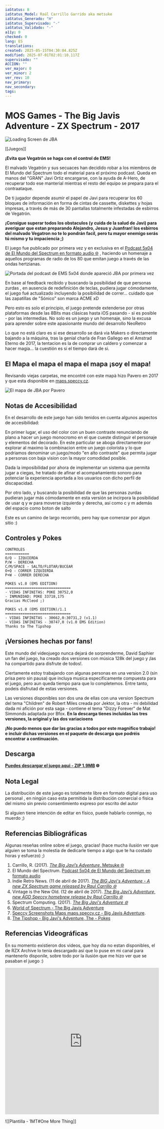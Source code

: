 ```yaml
---
iaStatus: 8
iaStatus_Model: Raúl Carrillo Garrido aka metsuke
iaStatus_Generado: "H"
iaStatus_Supervisado: "-"
iaStatus_Validado: "-"
a11y: 0
checked: 0
lang: ES
translations: 
created: 2025-05-15T04:30:04.825Z
modified: 2025-07-01T02:01:10.117Z
supervisado: ""
ACCION: ""
ver_major: 0
ver_minor: 2
ver_rev: 10
nav_primary: 
nav_secondary: 
tags:
---
```

# MOS Games - The Big Javis Adventure - ZX Spectrum - 2017

![Loading Screen de JBA](PublicBrain/_resources/5f52ec15ec4e20a7dc0a8fe044f8fa80_MD5.jpeg)

[[Juegos]]

**¡Evita que Vegatrón se haga con el control de EMS!**

El malvado Vegatrón y sus secuaces han decidido robar a los miembros de El Mundo del Spectrum todo el material para el próximo podcast. Queda en manos del "GRAN" Javi Ortiz encargarse, con la ayuda de A-Hero, de recuperar todo ese manterial mientras el resto del equipo se prepara para el contraataque.

De ti jugador depende asumir el papel de Javi para recuperar los 60 bloques de información en forma de cintas de cassette, diskettes y hojas impresas, a través de más de 30 pantallas totalmente infestadas de esbirros de Vegatrón.

**¡Consigue superar todos los obstaculos (y cuida de la salud de Javi) para averiguar que estan preparando Alejandro, Jesus y Juanfran! los esbirros del malvado Vegatron no te lo pondrán facil, pero tu mayor enemigo serás tú mismo y tu impaciencia ;)**

El juego fue publicado por primera vez y en exclusiva en el [Podcast 5x04 de El Mundo del Spectrum en formato audio 🌐](https://www.elmundodelspectrum.com/el-mundo-del-spectrum-podcast-5x04/) , haciendo un homenaje a aquellos programas de radio de los 80 que emitan juego a través de las ondas hertzianas.

![Portada del podcast de EMS 5x04 donde apareció JBA por primera vez](/PublicBrain/_resources/a69e02ec5a703ff89a4c8c47e6f7caba_MD5.jpg)

En base al feedback recibido y buscando la posibilidad de que personas zurdas , en ausencia de redefinición de teclas, pudiera jugar cómodamente, el juego fué actualizado incluyendo la posibilidad de correr... cuidado que las zapatillas de "Sónico" son marca ACME xD

Pero esto es solo el principio, el juego pretende extenderse por otras plataformas desde las 8Bits mas clásicas hasta iOS pasando - si es posible - por las intermedias. No solo es un juego y un homenaje, sino la excusa para aprender sobre este apasionante mundo del desarrollo NeoRetro

Lo que no está claro es si ese desarrollo se dará via Makers o directamente bajando a la máquina, tras la genial charla de Fran Gallego en el Amstrad Eterno de 2017, la tentacion es la de comprar un caldero y comenzar a hacer magia... la cuestión es si el tiempo dará de si.

## El Mapa el mapa el mapa el mapa ¡soy el mapa!

Revisando viejas carpetas, me encontré con este mapà hizo Pavero en 2017 y que esta disponible en [maps.speccy.cz](https://maps.speccy.cz/map.php?id=BigJavisAdventure&sort=4&part=2&ath=0).

![El mapa de JBA por Pavero](PublicBrain/_resources/c4ab7c4321ff7fd59f90b4a8ecf19156_MD5.jpeg)

## Notas de Accesibilidad

En el desarrollo de este juego han sido tenidos en cuenta algunos aspectos de accesibilidad:

En primer lugar, el uso del color con un buen contraste renunciando de plano a hacer un juego monocromo en el que cueste distinguir el personaje y elementos del decorado. En este particular se aboga directamente por explorar al maximo la combinacion entre un juego colorista y lo que podriamos denominar un juego/modo "en alto contraste" que permita jugar a personas con baja vision con la mayor comodidad posible.

Dada la imposibilidad por ahora de implementar un sistema que permita jugar a ciegas, he tratado de afinar el acompañamiento sonoro para potenciar la experiencia aportada a los usuarios con dicho perfil de discapacidad.

Por otro lado, y buscando la posibilidad de que las personas zurdas pudieran jugar más cómodamente en esta versión se incirpora la posibilidad de usar q y w para moverse izquierda y derecha, así como c y m además del espacio como boton de salto

Este es un camino de largo recorrido, pero hay que comenzar por algun sitio :)

## Controles y Pokes

```pre
CONTROLES
===========
O/Q - IZQUIERDA
P/W - DERECHA
C/M/SPACE - SALTO/FLOTAR/BUCEAR
O+Q - CORRER IZQUIERDA
P+W - CORRER DERECHA
```

```pre
POKES v1.0 (EMS EDITION)
==============================
- VIDAS INFINITAS: POKE 30752,0
- INMUNIDAD: POKE 33718,175
Gracias McCleod ;)
```

```pre
POKES v1.0 (EMS EDITION)/1.1
==============================
- VIDAS INFINITAS - 30662,0:30731,2 (v1.1)
- VIDAS INFINITAS - 30747,0 (v1.0 EMS Edition)
Thanks to The Tipshop
```

## ¡Versiones hechas por fans!

Este mundo del videojuego nunca dejará de sorprenderme, David Saphier un fan del juego, ha creado dos versiones con música 128k del juego y ¡las ha compartido para disfrute de todos!.

Ciertamente estoy trabajando con algunas personas en una version 2.0 (sin prisa pero sin pausa) que incluya musica especificamente compuesta para el juego, pero aun queda tiempo para que lo completemos. Entre tanto, podeis disfrutad de estas versiones.

Las versiones disponibles son dos una de ellas con una version Spectrum del tema "Children" de Robert Miles creada por Jektor, la otra - mi debilidad dada mi afición por esta saga - contiene el tema "Dizzy Forever" de Mat Simmonds adaptada por Bfox. **En la descarga tienes incluidas las tres versiones, la original y las dos variacioens**

**¡No puedo menos que dar las gracias a todos por este magnifico trabajo! e incluir dichas versiones en el paquete de descarga que podréis encontrar a continuación.**

<h2 id="descarga">Descarga</h2>



**[Puedes descargar el juego aqui - ZIP 1.9MB](https://metsuke.com/assets/dnld/jba_speccy.zip) 🌐**

## Nota Legal

La distribución de este juego es totalmente libre en formato digital para uso personal , en ningún caso esta permitida la distribución comercial o fisica del mismo sin previo consentimiento expreso por escrito del autor

Si alguien tiene intención de editar en físico, puede hablarlo conmigo, no muerdo ;)

## Referencias Bibliográficas

Algunas reseñas online sobre el juego, gracias! (hace mucha ilusión ver que alguien se toma la molestia de dedicarle tiempo a algo que te ha costado horas y esfuerzo) ;)

1. Carrillo, R. (2017). [*The Big Javi’s Adventure*. Metsuke 🌐](https://web.archive.org/web/20170419095335/http://www.thebigjavisadventure.com/)
2. El Mundo del Spectrum. [Podcast 5x04 de El Mundo del Spectrum en formato audio](https://www.elmundodelspectrum.com/el-mundo-del-spectrum-podcast-5x04/)
3. Indie Retro News. (11 de abril de 2017). [*The BIG Javi's Adventure - A new ZX Spectrum game released by Raul Carrillo 🌐*](https://www.indieretronews.com/2017/04/the-big-javis-adventure-new-zx-spectrum.html)
4. Vintage is the New Old. (12 de abril de 2017). [*The Big Javi’s Adventure, new AGD Speccy homebrew release by Raul Carrillo 🌐*](https://www.vintageisthenewold.com/the-big-javis-adventure-new-agd-speccy-homebrew-release-by-raul-carrillo/)
5. Spectrum Computing. (2017). [*The Big Javi's Adventure 🌐*](https://spectrumcomputing.co.uk/entry/30379/ZX-Spectrum/The_Big_Javis_Adventure)
6. [World of Spectrum - The Big Javis Adventure](https://worldofspectrum.net/item/0030379/)
7. [Speccy Screenshots Maps maps.speccy.cz - Big Javis Adventure](https://maps.speccy.cz/map.php?id=BigJavisAdventure&sort=4&part=2&ath=0).
8. [The Tipshop - Big Javi's Adventure, The - Pokes](https://www.the-tipshop.co.uk/cgi-bin/info.pl?name=Big%20Javi%27s%20Adventure%2c%20The)

## Referencias Videográficas

En su momento existieron dos videos, que hoy dia no estan disponibles, el de RZX Archive lo tenia descargado así que lo puse en mi canal para mantenerlo disponile, sobre todo por la ilusión que me hizo ver que se pasaban el juego :)

**<iframe width="100%" height="480" src="https://www.youtube.com/embed/zc7p9AJEisw?si=9VNWWjOalDX81ZAm" title="YouTube video player" frameborder="0" allow="accelerometer; autoplay; clipboard-write; encrypted-media; gyroscope; picture-in-picture; web-share" referrerpolicy="strict-origin-when-cross-origin" allowfullscreen></iframe>**

![[Plantilla - 1MT#One More Thing]]